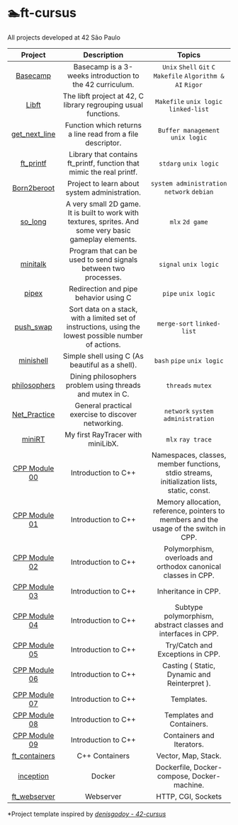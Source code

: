 # 🏊ft-cursus

All projects developed at 42 São Paulo


| Project | Description | Topics |
|:----------:|:-------:|:-------:|
| [Basecamp](https://github.com/andersonhsporto/ft-basecamp) | Basecamp is a 3-weeks introduction to the 42 curriculum. | `Unix` `Shell` `Git` `C` `Makefile` `Algorithm & AI` `Rigor` |
| [Libft](https://github.com/andersonhsporto/ft-libft) | The libft project at 42, C library regrouping usual functions.  |`Makefile` `unix logic` `linked-list` |
| [get_next_line](https://github.com/andersonhsporto/ft-get-next-line) | Function which returns a line read from a file descriptor.  |`Buffer management` `unix logic`  |
| [ft_printf](https://github.com/andersonhsporto/ft-printf) | Library that contains ft_printf, function that mimic the real printf.  |`stdarg` `unix logic` | 
| [Born2beroot](https://github.com/andersonhsporto/ft-Born2beroot) | Project to learn about system administration.  |`system administration` `network` `debian` |
| [so_long](https://github.com/andersonhsporto/ft-so_long) | A very small 2D game. It is built to work with textures, sprites. And some very basic gameplay elements.   |`mlx` `2d game` | 
| [minitalk](https://github.com/andersonhsporto/ft-minitalk) | Program that can be used to send signals between two processes.   |`signal` `unix logic` |
| [pipex](https://github.com/andersonhsporto/ft-pipex) | Redirection and pipe behavior using C   | `pipe` `unix logic` | 
| [push_swap](https://github.com/andersonhsporto/ft-push-swap) | Sort data on a stack, with a limited set of instructions, using the lowest possible number of actions.  | `merge-sort` `linked-list` | 
| [minishell](https://github.com/andersonhsporto/ft-minishell-ht) | Simple shell using C (As beautiful as a shell).   | `bash` `pipe` `unix logic` | 
| [philosophers](https://github.com/andersonhsporto/ft-philosophers) | Dining philosophers problem using threads and mutex in C.   | `threads` `mutex` |
| [Net_Practice](https://github.com/andersonhsporto/ft-Net_Practice) | General practical exercise to discover networking.   | `network` `system administration` | 
| [miniRT](https://github.com/andersonhsporto/ft-miniRT) | My first RayTracer with miniLibX.   | `mlx` `ray trace` | 
| [CPP Module 00](https://github.com/andersonhsporto/CPP_piscine/tree/main/0_module) | Introduction to C++  | Namespaces, classes, member functions, stdio streams, initialization lists, static, const. | 
| [CPP Module 01](https://github.com/andersonhsporto/CPP_piscine/tree/main/1_module) | Introduction to C++  | Memory allocation, reference, pointers to members and the usage of the switch in CPP. | 
| [CPP Module 02](https://github.com/andersonhsporto/CPP_piscine/tree/main/2_module) | Introduction to C++  | Polymorphism, overloads and orthodox canonical classes in CPP. | 
| [CPP Module 03](https://github.com/andersonhsporto/CPP_piscine/tree/main/3_module) | Introduction to C++  |  Inheritance in CPP.  | 
| [CPP Module 04](https://github.com/andersonhsporto/CPP_piscine/tree/main/4_module) | Introduction to C++  |  Subtype polymorphism, abstract classes and interfaces in CPP. | 
| [CPP Module 05](https://github.com/andersonhsporto/CPP_piscine/tree/main/5_module) | Introduction to C++  |   Try/Catch and Exceptions in CPP. | 
| [CPP Module 06](https://github.com/andersonhsporto/CPP_piscine/tree/main/6_module) | Introduction to C++  |   Casting ( Static, Dynamic and Reinterpret ). | 
| [CPP Module 07](https://github.com/andersonhsporto/CPP_piscine/tree/main/7_module) | Introduction to C++  |   Templates. | 
| [CPP Module 08](https://github.com/andersonhsporto/CPP_piscine/tree/main/8_module) | Introduction to C++  |   Templates and Containers. | 
| [CPP Module 09](https://github.com/andersonhsporto/CPP_piscine/tree/main/9_module) | Introduction to C++  |   Containers and Iterators. |
| [ft_containers](https://github.com/andersonhsporto/ft_containers) | C++ Containers  |   Vector, Map, Stack. | 
| [inception](https://github.com/andersonhsporto/ft-inception) | Docker  |   Dockerfile, Docker-compose, Docker-machine. | 
| [ft_webserver](https://github.com/andersonhsporto/ft-webserv) | Webserver  |   HTTP, CGI, Sockets | 


*Project template inspired by [<em>denisgodoy - 42-cursus</em>](https://github.com//denisgodoy/42-cursus/)
